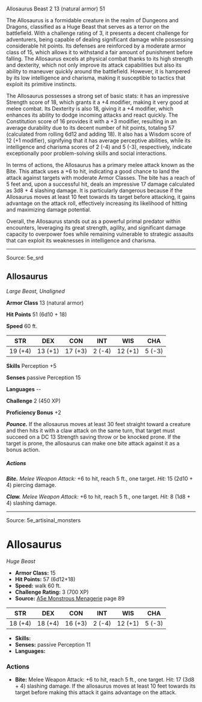 <MonsterName/>Allosaurus</MonsterName>
<CreatureType/>Beast</CreatureType>
<CR/>2</CR>
<AC/>13 (natural armor)</AC>
<HP/>51</HP>
<summary>The Allosaurus is a formidable creature in the realm of Dungeons and Dragons, classified as a Huge Beast that serves as a terror on the battlefield. With a challenge rating of 3, it presents a decent challenge for adventurers, being capable of dealing significant damage while possessing considerable hit points. Its defenses are reinforced by a moderate armor class of 15, which allows it to withstand a fair amount of punishment before falling. The Allosaurus excels at physical combat thanks to its high strength and dexterity, which not only improve its attack capabilities but also its ability to maneuver quickly around the battlefield. However, it is hampered by its low intelligence and charisma, making it susceptible to tactics that exploit its primitive instincts. </summary>

<detail>

The Allosaurus possesses a strong set of basic stats: it has an impressive Strength score of 18, which grants it a +4 modifier, making it very good at melee combat. Its Dexterity is also 18, giving it a +4 modifier, which enhances its ability to dodge incoming attacks and react quickly. The Constitution score of 16 provides it with a +3 modifier, resulting in an average durability due to its decent number of hit points, totaling 57 (calculated from rolling 6d12 and adding 18). It also has a Wisdom score of 12 (+1 modifier), signifying that it has average perceptive abilities, while its intelligence and charisma scores of 2 (-4) and 5 (-3), respectively, indicate exceptionally poor problem-solving skills and social interactions. 

In terms of actions, the Allosaurus has a primary melee attack known as the Bite. This attack uses a +6 to hit, indicating a good chance to land the attack against targets with moderate Armor Classes. The bite has a reach of 5 feet and, upon a successful hit, deals an impressive 17 damage calculated as 3d8 + 4 slashing damage. It is particularly dangerous because if the Allosaurus moves at least 10 feet towards its target before attacking, it gains advantage on the attack roll, effectively increasing its likelihood of hitting and maximizing damage potential. 

Overall, the Allosaurus stands out as a powerful primal predator within encounters, leveraging its great strength, agility, and significant damage capacity to overpower foes while remaining vulnerable to strategic assaults that can exploit its weaknesses in intelligence and charisma.</detail>



---

Source: 5e_srd

## Allosaurus

_Large Beast, Unaligned_

**Armor Class** 13 (natural armor)

**Hit Points** 51 (6d10 + 18)

**Speed** 60 ft.

|   STR   |   DEX   |   CON   |  INT   |   WIS   |  CHA   |
| :-----: | :-----: | :-----: | :----: | :-----: | :----: |
| 19 (+4) | 13 (+1) | 17 (+3) | 2 (-4) | 12 (+1) | 5 (-3) |

**Skills** Perception +5

**Senses** passive Perception 15

**Languages** --

**Challenge** 2 (450 XP)

**Proficiency Bonus** +2

**_Pounce._** If the allosaurus moves at least 30 feet straight toward a creature and then hits it with a claw attack on the same turn, that target must succeed on a DC 13 Strength saving throw or be knocked prone. If the target is prone, the allosaurus can make one bite attack against it as a bonus action.

##### **Actions**

**_Bite._** _Melee Weapon Attack:_ +6 to hit, reach 5 ft., one target.
_Hit:_ 15 (2d10 + 4) piercing damage.

**_Claw._** _Melee Weapon Attack:_ +6 to hit, reach 5 ft., one target.
_Hit:_ 8 (1d8 + 4) slashing damage.




---

Source: 5e_artisinal_monsters

# Allosaurus

*Huge* *Beast*

- **Armor Class:** 15
- **Hit Points:** 57 (6d12+18)
- **Speed:** walk 60 ft.
- **Challenge Rating:** 3 (700 XP)
- **Source:** [A5e Monstrous Menagerie](https://enpublishingrpg.com/products/level-up-monstrous-menagerie-a5e) page 89

| STR | DEX | CON | INT | WIS | CHA |
| --- | --- | --- | --- | --- | --- |
| 18 (+4) | 18 (+4) | 16 (+3) | 2 (-4) | 12 (+1) | 5 (-3) |

- **Skills:** 
- **Senses:** passive Perception 11
- **Languages:** 

### Actions

- **Bite:** Melee Weapon Attack: +6 to hit, reach 5 ft., one target. Hit: 17 (3d8 + 4) slashing damage. If the allosaurus moves at least 10 feet towards its target before making this attack  it gains advantage on the attack.




